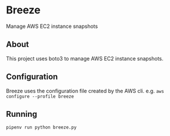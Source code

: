 # Breeze

Manage AWS EC2 instance snapshots

## About

This project uses boto3 to manage AWS EC2 instance snapshots.

## Configuration

Breeze uses the configuration file created by the AWS cli. e.g.
`aws configure --profile breeze`

## Running

`pipenv run python breeze.py`